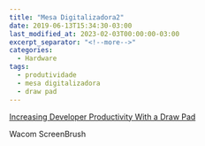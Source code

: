 ```yaml
---
title: "Mesa Digitalizadora2"
date: 2019-06-13T15:34:30-03:00
last_modified_at: 2023-02-03T00:00:00-03:00
excerpt_separator: "<!--more-->"
categories:
  - Hardware
tags:
  - produtividade
  - mesa digitalizadora
  - draw pad
---
```


[Increasing Developer Productivity With a Draw Pad](https://www.youtube.com/watch?v=6WnY9SxQri4)

Wacom
ScreenBrush
